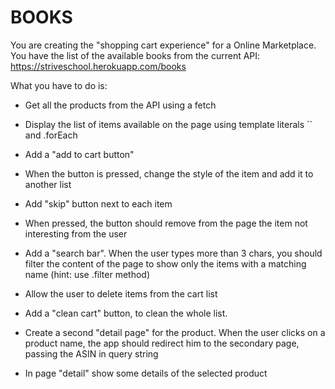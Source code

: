 # BOOKS

You are creating the "shopping cart experience" for a Online Marketplace.
You have the list of the available books from the current API:
https://striveschool.herokuapp.com/books

What you have to do is:

- Get all the products from the API using a fetch

- Display the list of items available on the page using template literals `` and .forEach

- Add a "add to cart button"
- When the button is pressed, change the style of the item and add it to another list

- Add "skip" button next to each item
- When pressed, the button should remove from the page the item not interesting from the user
- Add a "search bar". When the user types more than 3 chars, you should filter the content of the page to show only the items with a matching name (hint: use .filter method)
- Allow the user to delete items from the cart list

- Add a "clean cart" button, to clean the whole list.
- Create a second "detail page" for the product. When the user clicks on a product name, the app should redirect him to the secondary page, passing the ASIN in query string

- In page "detail" show some details of the selected product
